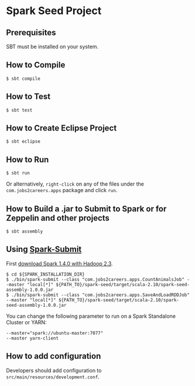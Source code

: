 # Spark Seed Project #


## Prerequisites ##
SBT must be installed on your system.

## How to Compile ##
```shell
$ sbt compile
```

## How to Test ##

```shell
$ sbt test
```

## How to Create Eclipse Project ##

```shell
$ sbt eclipse
```

## How to Run ##

```shell
$ sbt run
```

Or alternatively, `right-click` on any of the files under the `com.jobs2careers.apps` package and click `run`.


## How to Build a .jar to Submit to Spark or for Zeppelin and other projects ##

```shell
$ sbt assembly
```

## Using [Spark-Submit](https://spark.apache.org/docs/latest/submitting-applications.html) ##
First [download Spark 1.4.0 with Hadoop 2.3](https://spark.apache.org/downloads.html). 
```shell
$ cd ${SPARK_INSTALLATION_DIR}
$ ./bin/spark-submit --class "com.jobs2careers.apps.CountAnimalsJob" --master "local[*]" ${PATH_TO}/spark-seed/target/scala-2.10/spark-seed-assembly-1.0.0.jar
$ ./bin/spark-submit --class "com.jobs2careers.apps.SaveAndLoadRDDJob" --master "local[*]" ${PATH_TO}/spark-seed/target/scala-2.10/spark-seed-assembly-1.0.0.jar
```

You can change the following parameter to run on a Spark Standalone Cluster or YARN:
```shell
--master="spark://ubuntu-master:7077"
--master yarn-client
```

## How to add configuration
Developers should add configuration to `src/main/resources/development.conf`.
